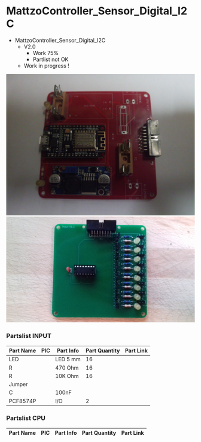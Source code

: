 # MattzoController_Sensor_Digital_I2C
+ MattzoController_Sensor_Digital_I2C
	+ V2.0
		* Work 75%
		* Partlist not OK
	+ Work in progress !
<img src="https://github.com/Backkevin/My_LEGO_Project/blob/master/MattzoController_Sensor_Digital_I2C/IMAGE/CPU2.jpg">
<img src="https://github.com/Backkevin/My_LEGO_Project/blob/master/MattzoController_Sensor_Digital_I2C/IMAGE/INPUT.jpg">

### Partslist INPUT
                    
  Part Name   |      PIC      |   Part Info            | Part Quantity |   Part Link 
------------- | ------------- | ---------------------- | ------------- | -------------
LED           |               | LED 5 mm               | 16            |
R             |               | 470 Ohm                | 16            |
R             |               | 10K Ohm                | 16            |
Jumper        |               |                        |               |
C             |               | 100nF                  |               |
PCF8574P      |               | I/O                    | 2             |

 

### Partslist CPU
                    
  Part Name   |      PIC      |   Part Info            | Part Quantity |   Part Link 
------------- | ------------- | ---------------------- | ------------- | -------------
